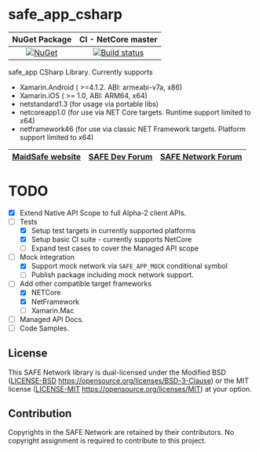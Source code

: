 # safe_app_csharp

|NuGet Package|CI - NetCore master|
|:-----------:|:-----------------:|
|[![NuGet](https://img.shields.io/nuget/v/MaidSafe.SafeApp.svg)](https://www.nuget.org/packages/MaidSafe.SafeApp)|[![Build status](https://ci.appveyor.com/api/projects/status/x3m722rvosw2coao/branch/master?svg=true)](https://ci.appveyor.com/project/MaidSafe-QA/safe-app-csharp/branch/master)|

safe_app CSharp Library. Currently supports
- Xamarin.Android ( >=4.1.2. ABI: armeabi-v7a, x86)
- Xamarin.iOS ( >= 1.0, ABI: ARM64, x64)
- netstandard1.3 (for usage via portable libs)
- netcoreapp1.0 (for use via NET Core targets. Runtime support limited to x64)
- netframework46 (for use via classic NET Framework targets. Platform support limited to x64)

| [MaidSafe website](https://maidsafe.net) | [SAFE Dev Forum](https://forum.safedev.org) | [SAFE Network Forum](https://safenetforum.org) |
|:----:|:----:|:----:|

# TODO
- [x] Extend Native API Scope to full Alpha-2 client APIs.
- [ ] Tests
  - [x] Setup test targets in currently supported platforms
  - [x] Setup basic CI suite - currently supports NetCore
  - [ ] Expand test cases to cover the Managed API scope
- [ ] Mock integration
  - [x] Support mock network via `SAFE_APP_MOCK` conditional symbol
  - [ ] Publish package including mock network support.
- [ ] Add other compatible target frameworks
  - [x] NETCore
  - [x] NetFramework
  - [ ] Xamarin.Mac
- [ ] Managed API Docs.
- [ ] Code Samples.

## License

This SAFE Network library is dual-licensed under the Modified BSD ([LICENSE-BSD](LICENSE-BSD) https://opensource.org/licenses/BSD-3-Clause) or the MIT license ([LICENSE-MIT](LICENSE-MIT) https://opensource.org/licenses/MIT) at your option.

## Contribution

Copyrights in the SAFE Network are retained by their contributors. No copyright assignment is required to contribute to this project.
